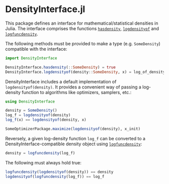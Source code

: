# DensityInterface.jl

This package defines an interface for mathematical/statistical densities in Julia. The interface comprises the functions [`hasdensity`](@ref),  [`logdensityof`](@ref) and [`logfuncdensity`](@ref).

The following methods must be provided to make a type (e.g. `SomeDensity`) compatible with the interface:

```julia
import DensityInterface

DensityInterface.hasdensity(::SomeDensity) = true
DensityInterface.logdensityof(density::SomeDensity, x) = log_of_density_at_x
```

DensityInterface includes a default implementation of `logdensityof(density)`. It provides a convenient way of passing a log-density function to algorithms like optimizers, samplers, etc.:

```julia
using DensityInterface

density = SomeDensity()
log_f = logdensityof(density)
log_f(x) == logdensityof(density, x)

SomeOptimizerPackage.maximize(logdensityof(density), x_init)
```

Reversely, a given log-density function `log_f` can be converted to a DensityInterface-compatible density object using [`logfuncdensity`](@ref):

```julia
density = logfuncdensity(log_f)
```

The following must always hold true:

```julia
logfuncdensity(logdensityof(density)) == density
logdensityof(logfuncdensity(log_f)) == log_f
```
